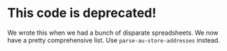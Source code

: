 # This code is deprecated!

We wrote this when we had a bunch of disparate spreadsheets. We now have a pretty comprehensive list. Use `parse-au-store-addresses` instead.
